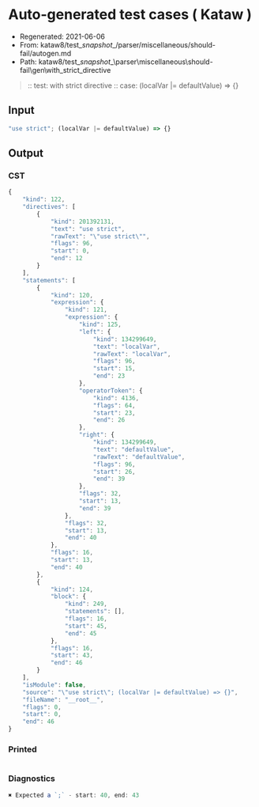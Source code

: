 # Auto-generated test cases ( Kataw )
- Regenerated: 2021-06-06
- From: kataw8/test\__snapshot__/parser/miscellaneous/should-fail/autogen.md
- Path: kataw8/test\__snapshot__\parser\miscellaneous\should-fail\gen\with_strict_directive
> :: test: with strict directive
> :: case: (localVar |= defaultValue) => {}
## Input

`````js
"use strict"; (localVar |= defaultValue) => {}
`````
## Output

### CST

```javascript
{
    "kind": 122,
    "directives": [
        {
            "kind": 201392131,
            "text": "use strict",
            "rawText": "\"use strict\"",
            "flags": 96,
            "start": 0,
            "end": 12
        }
    ],
    "statements": [
        {
            "kind": 120,
            "expression": {
                "kind": 121,
                "expression": {
                    "kind": 125,
                    "left": {
                        "kind": 134299649,
                        "text": "localVar",
                        "rawText": "localVar",
                        "flags": 96,
                        "start": 15,
                        "end": 23
                    },
                    "operatorToken": {
                        "kind": 4136,
                        "flags": 64,
                        "start": 23,
                        "end": 26
                    },
                    "right": {
                        "kind": 134299649,
                        "text": "defaultValue",
                        "rawText": "defaultValue",
                        "flags": 96,
                        "start": 26,
                        "end": 39
                    },
                    "flags": 32,
                    "start": 13,
                    "end": 39
                },
                "flags": 32,
                "start": 13,
                "end": 40
            },
            "flags": 16,
            "start": 13,
            "end": 40
        },
        {
            "kind": 124,
            "block": {
                "kind": 249,
                "statements": [],
                "flags": 16,
                "start": 45,
                "end": 45
            },
            "flags": 16,
            "start": 43,
            "end": 46
        }
    ],
    "isModule": false,
    "source": "\"use strict\"; (localVar |= defaultValue) => {}",
    "fileName": "__root__",
    "flags": 0,
    "start": 0,
    "end": 46
}
```

### Printed

```javascript

```

### Diagnostics

```javascript
✖ Expected a `;` - start: 40, end: 43

```

